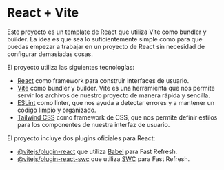 # React + Vite

Este proyecto es un template de React que utiliza Vite como bundler y builder. La idea es que sea lo suficientemente simple como para que puedas empezar a trabajar en un proyecto de React sin necesidad de configurar demasiadas cosas.

El proyecto utiliza las siguientes tecnologías:

- [React](https://reactjs.org/) como framework para construir interfaces de usuario.
- [Vite](https://vitejs.dev/) como bundler y builder. Vite es una herramienta que nos permite servir los archivos de nuestro proyecto de manera rápida y sencilla.
- [ESLint](https://eslint.org/) como linter, que nos ayuda a detectar errores y a mantener un código limpio y organizado.
- [Tailwind CSS](https://tailwindcss.com/) como framework de CSS, que nos permite definir estilos para los componentes de nuestra interfaz de usuario.

El proyecto incluye dos plugins oficiales para React:

- [@vitejs/plugin-react](https://github.com/vitejs/vite-plugin-react/blob/main/packages/plugin-react/README.md) que utiliza [Babel](https://babeljs.io/) para Fast Refresh.
- [@vitejs/plugin-react-swc](https://github.com/vitejs/vite-plugin-react-swc) que utiliza [SWC](https://swc.rs/) para Fast Refresh.

